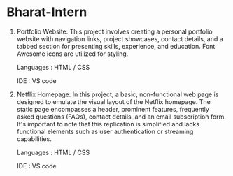 # Bharat-Intern

1. Portfolio Website: This project involves creating a personal portfolio website with navigation 
   links, project showcases, contact details, and a tabbed section for presenting skills, 
   experience, and education. Font Awesome icons are utilized for styling.

   Languages : HTML / CSS

   IDE : VS code

2. Netflix Homepage: In this project, a basic, non-functional web page is designed to emulate the 
   visual layout of the Netflix homepage. The static page encompasses a header, prominent 
   features, frequently asked questions (FAQs), contact details, and an email subscription form. 
   It's important to note that this replication is simplified and lacks functional elements such 
   as user authentication or streaming capabilities.

   Languages : HTML / CSS

   IDE : VS code
